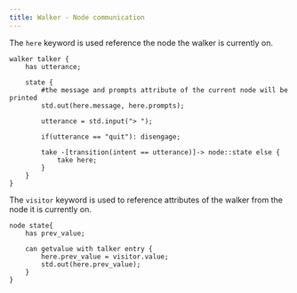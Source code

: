 ```yaml
---
title: Walker - Node communication
---
```


The `here` keyword is used reference the node the walker is currently on.

```jac 
walker talker {
    has utterance;

    state {
        #the message and prompts attribute of the current node will be printed
        std.out(here.message, here.prompts);

        utterance = std.input("> ");

        if(utterance == "quit"): disengage;

        take -[transition(intent == utterance)]-> node::state else {
            take here;
        }
    }
}

```
The `visitor` keyword is used to reference attributes of the walker from the node it is currently on.

```jac
node state{
    has prev_value;

    can getvalue with talker entry {
        here.prev_value = visitor.value;
        std.out(here.prev_value);
    }
}
```